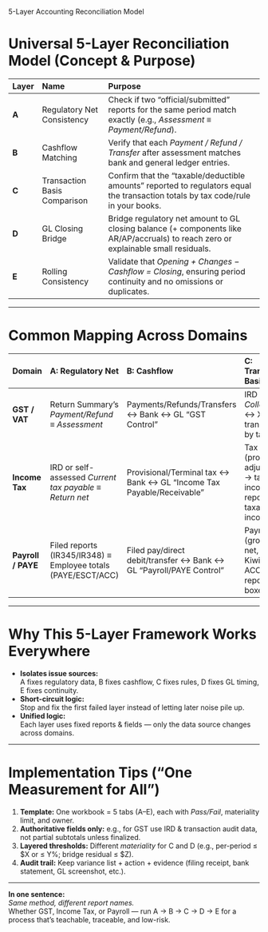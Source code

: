 5-Layer Accounting Reconciliation Model

# Universal 5-Layer Reconciliation Model (Concept & Purpose)

| Layer | Name | Purpose |
|:--|:--|:--|
| **A** | Regulatory Net Consistency | Check if two “official/submitted” reports for the same period match exactly (e.g., *Assessment ≡ Payment/Refund*). |
| **B** | Cashflow Matching | Verify that each *Payment / Refund / Transfer* after assessment matches bank and general ledger entries. |
| **C** | Transaction Basis Comparison | Confirm that the “taxable/deductible amounts” reported to regulators equal the transaction totals by tax code/rule in your books. |
| **D** | GL Closing Bridge | Bridge regulatory net amount to GL closing balance (+ components like AR/AP/accruals) to reach zero or explainable small residuals. |
| **E** | Rolling Consistency | Validate that *Opening + Changes − Cashflow = Closing*, ensuring period continuity and no omissions or duplicates. |

---

# Common Mapping Across Domains

| Domain | A: Regulatory Net | B: Cashflow | C: Transaction Basis | D: GL Bridge | E: Rolling Consistency |
|:--|:--|:--|:--|:--|:--|
| **GST / VAT** | Return Summary’s *Payment/Refund ≡ Assessment* | Payments/Refunds/Transfers ↔ Bank ↔ GL “GST Control” | IRD *Collected/Paid* ↔ Xero transactions by tax code | IRD Assessment − GST Account Balance + GST in AR/AP (+Expense claims) ≈ 0 | Opening GST Owing + Filed − Payments/Refunds = Closing GST Owing |
| **Income Tax** | IRD or self-assessed *Current tax payable ≡ Return net* | Provisional/Terminal tax ↔ Bank ↔ GL “Income Tax Payable/Receivable” | Tax comp (profit → adjustments → taxable income) ↔ reported taxable income | Current tax provision − GL tax liability + WHT, etc. ≈ 0; Deferred tax: balance differences × rate = DTL/DTA | Opening tax payable + Current tax expense − Payments = Closing payable |
| **Payroll / PAYE** | Filed reports (IR345/IR348) ≡ Employee totals (PAYE/ESCT/ACC) | Filed pay/direct debit/transfer ↔ Bank ↔ GL “Payroll/PAYE Control” | Payroll details (gross-to-net, tax code, KiwiSaver, ACC) ↔ reported boxes | GL wages/PAYE/KiwiSaver payable ≈ filed totals; explain accruals, adjustments | Opening liability + Accrued − Paid/Remitted = Closing liability |

---

# Why This 5-Layer Framework Works Everywhere

- **Isolates issue sources:**  
  A fixes regulatory data, B fixes cashflow, C fixes rules, D fixes GL timing, E fixes continuity.  
- **Short-circuit logic:**  
  Stop and fix the first failed layer instead of letting later noise pile up.  
- **Unified logic:**  
  Each layer uses fixed reports & fields — only the data source changes across domains.

---

# Implementation Tips (“One Measurement for All”)

1. **Template:** One workbook = 5 tabs (A–E), each with *Pass/Fail*, materiality limit, and owner.  
2. **Authoritative fields only:** e.g., for GST use IRD & transaction audit data, not partial subtotals unless finalized.  
3. **Layered thresholds:** Different *materiality* for C and D (e.g., per-period ≤ $X or ≤ Y%; bridge residual ≤ $Z).  
4. **Audit trail:** Keep variance list + action + evidence (filing receipt, bank statement, GL screenshot, etc.).

---

**In one sentence:**  
*Same method, different report names.*  
Whether GST, Income Tax, or Payroll — run A → B → C → D → E for a process that’s teachable, traceable, and low-risk.
